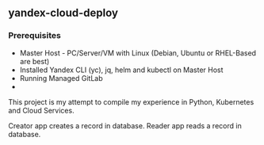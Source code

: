 ## yandex-cloud-deploy

### Prerequisites

- Master Host - PC/Server/VM with Linux (Debian, Ubuntu or RHEL-Based are best)
- Installed Yandex CLI (yc), jq, helm and kubectl on Master Host
- Running Managed GitLab
- 

This project is my attempt to compile my experience in Python, Kubernetes and Cloud Services. 

Creator app creates a record in database.
Reader app reads a record in database.
